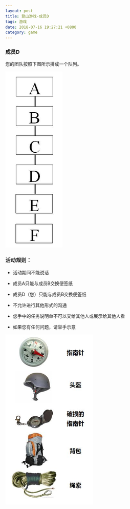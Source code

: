 ```yaml
---
layout: post
title: 登山游戏-成员D
tags: 游戏
date: 2018-07-16 19:27:21 +0800
category: game
---
```


### 成员D


您的团队按照下图所示排成一个队列。

![登山团队](/img/organization-for-climb-six.JPG)


### 活动规则：

- 活动期间不能说话

- 成员A只能与成员B交换便签纸

- 成员D（您）只能与成员B交换便签纸

- 不允许进行其他形式的沟通

- 您手中的任务说明单不可以交给其他人或展示给其他人看

- 如果您有任何问题，请举手示意

![成员D设备](/img/climb-devices-dz.JPG)